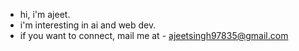 - hi, i'm ajeet.
- i'm interesting in ai and web dev.
- if you want to connect, mail me at - ajeetsingh97835@gmail.com


<!---
Ajeet-111/Ajeet-111 is a ✨ special ✨ repository because its `README.md` (this file) appears on your GitHub profile.
You can click the Preview link to take a look at your changes.
--->
